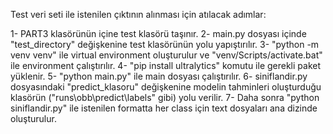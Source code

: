 Test veri seti ile istenilen çıktının alınması için atılacak adımlar:

1- PART3 klasörünün içine test klasörü taşınır.
2- main.py dosyası içinde "test_directory" değişkenine test klasörünün yolu yapıştırılır.
3- "python -m venv venv" ile virtual environment oluşturulur ve "venv/Scripts/activate.bat" ile environment çalıştırılır.
4- "pip install ultralytics" komutu ile gerekli paket yüklenir.
5- "python main.py" ile main dosyası çalıştırılır.
6- siniflandir.py dosyasındaki "predict_klasoru" değişkenine modelin tahminleri oluşturduğu klasörün ("runs\obb\predict\labels" gibi) yolu verilir.
7- Daha sonra "python siniflandir.py" ile istenilen formatta her class için text dosyaları ana dizinde oluşturulur.
